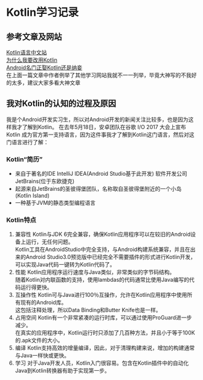 # Kotlin学习记录
## 参考文章及网站
[Kotlin语言中文站](https://www.kotlincn.net/)   
[为什么我要改用Kotlin](http://blog.csdn.net/androidyue/article/details/72457157)   
[Android名门正娶Kotlin还是纳妾](https://www.jianshu.com/p/786fede1e44f)   
在上面一篇文章中作者例举了其他学习网站我就不一一列举，毕竟大神写的不我好的太多，建议大家多看大神文章   
## 我对Kotlin的认知的过程及原因
我是个Android开发实习生，所以对Android开发的新闻关注比较多，也是因为这样我才了解到Kotlin。
在去年5月18日，安卓团队在谷歌 I/O 2017 大会上宣布 Kotlin 成为官方第一支持语言，因为这件事我才了解到Kotlin这门语言，然后对这门语言进行了解：
### Kotlin“简历”
- 来自于著名的IDE IntelliJ IDEA(Android Studio基于此开发) 软件开发公司 JetBrains(位于东欧捷克)
- 起源来自JetBrains的圣彼得堡团队，名称取自圣彼得堡附近的一个小岛(Kotlin Island)
- 一种基于JVM的静态类型编程语言
### Kotlin特点
1. 兼容性
Kotlin与JDK 6完全兼容，确保Kotlin应用程序可以在较旧的Android设备上运行，无任何问题。   
Kotlin工具在AndroidStudio中完全支持，与Android构建系统兼容，并且在出来的Android Studio3.0预览版中已经完全不需要插件的形式进行Kotlin开发，可以实现Java代码一键转为Kotlin代码了。
2. 性能
Kotlin应用程序运行速度与Java类似，非常类似的字节码结构。   
随着Kotlin对内联函数的支持，使用lambdas的代码通常比使用Java编写的代码运行得更快。   
3. 互操作性
Kotlin可与Java进行100％互操作，允许在Kotlin应用程序中使用所有现有的Android库。   
这包括注释处理，所以Data Binding和Butter Knife也是一样。   
4. 占用空间
Kotlin有一个非常紧凑的运行时库，可以通过使用ProGuard进一步减少。   
在真实的应用程序中，Kotlin运行时只添加了几百种方法，并且小于等于100K的.apk文件的大小。   
5. 编译
Kotlin支持高效的增量编译，因此，对于清理构建来说，增加的构建通常与Java一样快或更快。   
6. 学习
对于Java开发人员，Kotlin入门很容易。包含在Kotlin插件中的自动化Java到Kotlin转换器有助于实现第一步。   
